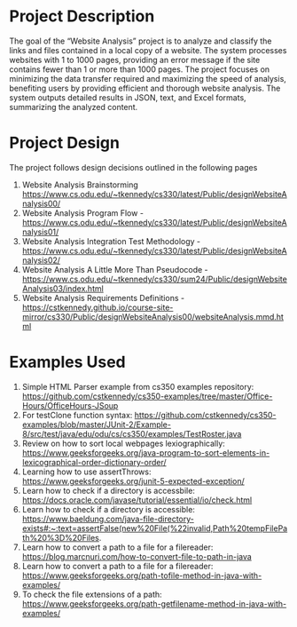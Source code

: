 # Project Description

The goal of the “Website Analysis” project is to analyze and classify the links and files contained in a local copy of a website. The system processes websites with 1 to 1000 pages, providing an error message if the site contains fewer than 1 or more than 1000 pages. The project focuses on minimizing the data transfer required and maximizing the speed of analysis, benefiting users by providing efficient and thorough website analysis. The system outputs detailed results in JSON, text, and Excel formats, summarizing the analyzed content.

# Project Design

The project follows design decisions outlined in the following pages
  1. Website Analysis Brainstorming https://www.cs.odu.edu/~tkennedy/cs330/latest/Public/designWebsiteAnalysis00/
  2. Website Analysis Program Flow - https://www.cs.odu.edu/~tkennedy/cs330/latest/Public/designWebsiteAnalysis01/
  3. Website Analysis Integration Test Methodology - https://www.cs.odu.edu/~tkennedy/cs330/latest/Public/designWebsiteAnalysis02/
  4. Website Analysis A Little More Than Pseudocode - https://www.cs.odu.edu/~tkennedy/cs330/sum24/Public/designWebsiteAnalysis03/index.html
  5. Website Analysis Requirements Definitions - https://cstkennedy.github.io/course-site-mirror/cs330/Public/designWebsiteAnalysis00/websiteAnalysis.mmd.html

# Examples Used
1. Simple HTML Parser example from cs350 examples repository: https://github.com/cstkennedy/cs350-examples/tree/master/Office-Hours/OfficeHours-JSoup
2. For testClone function syntax: https://github.com/cstkennedy/cs350-examples/blob/master/JUnit-2/Example-8/src/test/java/edu/odu/cs/cs350/examples/TestRoster.java
3. Review on how to sort local webpages lexiographically: https://www.geeksforgeeks.org/java-program-to-sort-elements-in-lexicographical-order-dictionary-order/
4. Learning how to use assertThrows: https://www.geeksforgeeks.org/junit-5-expected-exception/
5. Learn how to check if a directory is accessbile: https://docs.oracle.com/javase/tutorial/essential/io/check.html
6. Learn how to check if a directory is accessible: https://www.baeldung.com/java-file-directory-exists#:~:text=assertFalse(new%20File(%22invalid,Path%20tempFilePath%20%3D%20Files.
7. Learn how to convert a path to a file for a filereader: https://blog.marcnuri.com/how-to-convert-file-to-path-in-java
8. Learn how to convert a path to a file for a filereader: https://www.geeksforgeeks.org/path-tofile-method-in-java-with-examples/
9. To check the file extensions of a path: https://www.geeksforgeeks.org/path-getfilename-method-in-java-with-examples/

